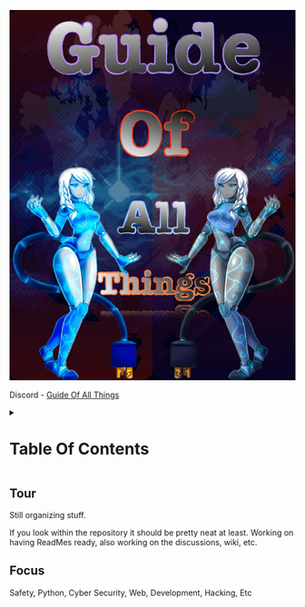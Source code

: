 ![GuideOfAllThings](55D8F448-CA95-4E93-AB23-23D5CB306CAB.jpeg)

Discord - [Guide Of All Things](https://discord.gg/HXTXRrqjuN)

<details><summary><h1>Table Of Contents</h1></summary>

# Cyber Security

# Connectivity
## Communications
### Wired
### Wireless
## Networking

# Programming
## Python
## Web Development
### HTML
### CSS
### JavaScript

</details>

## Tour
Still organizing stuff.

If you look within the repository it should be pretty neat at least.
Working on having ReadMes ready, also working on the discussions, wiki, etc.


## Focus

Safety, Python, Cyber Security, Web, Development, Hacking, Etc
